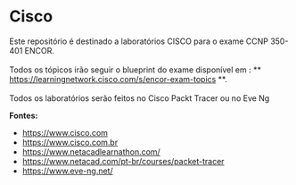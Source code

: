 # Cisco

Este repositório é destinado a laboratórios CISCO para o exame CCNP 350-401 ENCOR. <br> </br>
Todos os tópicos irão seguir o blueprint do exame disponível em : ** https://learningnetwork.cisco.com/s/encor-exam-topics **. <br> </br>
Todos os laboratórios serão feitos no Cisco Packt Tracer ou no Eve Ng

**Fontes:**
* https://www.cisco.com
* https://www.cisco.com.br
* https://www.netacadlearnathon.com/
* https://www.netacad.com/pt-br/courses/packet-tracer
* https://www.eve-ng.net/